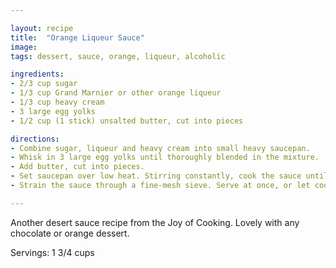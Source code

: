 ```yaml
---

layout: recipe
title:  "Orange Liqueur Sauce"
image: 
tags: dessert, sauce, orange, liqueur, alcoholic

ingredients:
- 2/3 cup sugar
- 1/3 cup Grand Marnier or other orange liqueur
- 1/3 cup heavy cream
- 3 large egg yolks
- 1/2 cup (1 stick) unsalted butter, cut into pieces

directions:
- Combine sugar, liqueur and heavy cream into small heavy saucepan.
- Whisk in 3 large egg yolks until thoroughly blended in the mixture.
- Add butter, cut into pieces.
- Set saucepan over low heat. Stirring constantly, cook the sauce until thick enough to coat the the spatula; **do note let the sauce simmer**.
- Strain the sauce through a fine-mesh sieve. Serve at once, or let cool, cover, and refrigerate for up to 3 days. Reheat over low heat or over hot water. If the sauce separates, remove from the heat and whisk in a little hot water.

---
```

Another desert sauce recipe from the Joy of Cooking. Lovely with any chocolate or orange dessert.

Servings: 1 3/4 cups